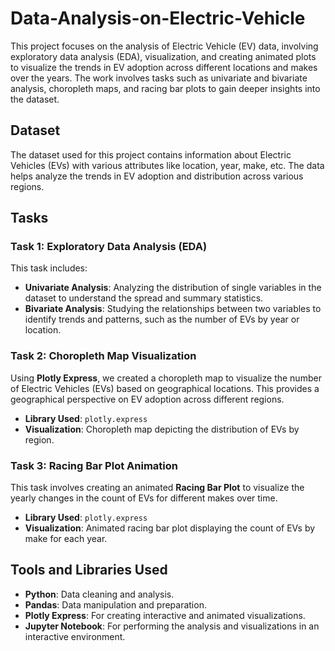 # Data-Analysis-on-Electric-Vehicle

This project focuses on the analysis of Electric Vehicle (EV) data, involving exploratory data analysis (EDA), visualization, and creating animated plots to visualize the trends in EV adoption across different locations and makes over the years. The work involves tasks such as univariate and bivariate analysis, choropleth maps, and racing bar plots to gain deeper insights into the dataset.

## Dataset

The dataset used for this project contains information about Electric Vehicles (EVs) with various attributes like location, year, make, etc. The data helps analyze the trends in EV adoption and distribution across various regions.

## Tasks

### Task 1: Exploratory Data Analysis (EDA)

This task includes:
- **Univariate Analysis**: Analyzing the distribution of single variables in the dataset to understand the spread and summary statistics.
- **Bivariate Analysis**: Studying the relationships between two variables to identify trends and patterns, such as the number of EVs by year or location.

### Task 2: Choropleth Map Visualization

Using **Plotly Express**, we created a choropleth map to visualize the number of Electric Vehicles (EVs) based on geographical locations. This provides a geographical perspective on EV adoption across different regions.

- **Library Used**: `plotly.express`
- **Visualization**: Choropleth map depicting the distribution of EVs by region.

### Task 3: Racing Bar Plot Animation

This task involves creating an animated **Racing Bar Plot** to visualize the yearly changes in the count of EVs for different makes over time.

- **Library Used**: `plotly.express` 
- **Visualization**: Animated racing bar plot displaying the count of EVs by make for each year.

## Tools and Libraries Used
- **Python**: Data cleaning and analysis.
- **Pandas**: Data manipulation and preparation.
- **Plotly Express**: For creating interactive and animated visualizations.
- **Jupyter Notebook**: For performing the analysis and visualizations in an interactive environment.


